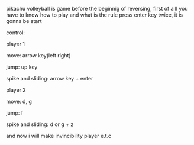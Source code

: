 pikachu volleyball is game
before the beginnig of reversing, first of alll you have to know how to play and what is the rule
press enter key twice, it is gonna be start



control:




player 1

move: arrow key(left right)

jump: up key

spike and sliding: arrow key + enter


player 2

move: d, g

jump: f

spike and sliding: d or g + z



and now i will make invincibility player e.t.c
